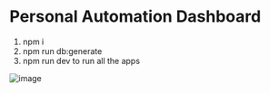 # Personal Automation Dashboard

1) npm i
2) npm run db:generate
3) npm run dev to run all the apps

![image](https://github.com/user-attachments/assets/67a9be68-0cb9-4ae4-8855-12b0d2862711)



